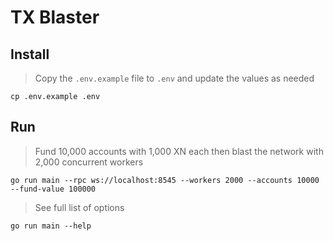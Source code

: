 # TX Blaster

## Install

> Copy the `.env.example` file to `.env` and update the values as needed
```shell
cp .env.example .env
```

## Run

> Fund 10,000 accounts with 1,000 XN each then blast the network with 2,000 concurrent workers
```shell
go run main --rpc ws://localhost:8545 --workers 2000 --accounts 10000 --fund-value 100000
```

> See full list of options
```shell
go run main --help
```
